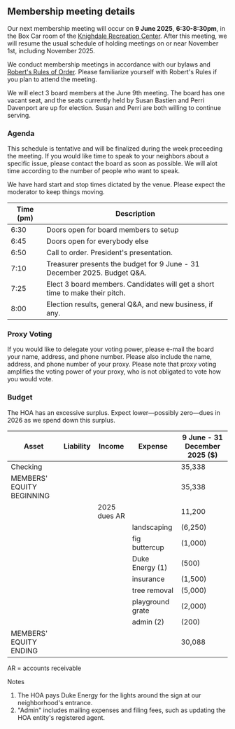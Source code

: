 ## Membership meeting details

Our next membership meeting will occur on **9 June 2025**, **6:30-8:30pm**, in the Box Car room of the [Knighdale Recreation Center](https://maps.app.goo.gl/TuAAZmJCYW42ibkL9).  After this meeting, we will resume the usual schedule of holding meetings on or near November 1st, including November 2025.

We conduct membership meetings in accordance with our bylaws and [Robert's Rules of Order](https://www.boardeffect.com/blog/roberts-rules-of-order-cheat-sheet/).  Please familiarize yourself with Robert's Rules if you plan to attend the meeting.

We will elect 3 board members at the June 9th meeting.  The board has one vacant seat, and the seats currently held by Susan Bastien and Perri Davenport are up for election.  Susan and Perri are both willing to continue serving.

### Agenda

This schedule is tentative and will be finalized during the week preceeding the meeting.  If you would like time to speak to your neighbors about a specific issue, please contact the board as soon as possible.  We will alot time according to the number of people who want to speak.

We have hard start and stop times dictated by the venue.  Please expect the moderator to keep things moving.

| Time (pm) | Description |
|-|-|
| 6:30 | Doors open for board members to setup |
| 6:45 | Doors open for everybody else |
| 6:50 | Call to order.  President's presentation. |
| 7:10 | Treasurer presents the budget for 9 June - 31 December 2025.  Budget Q&A. |
| 7:25 | Elect 3 board members.  Candidates will get a short time to make their pitch. |
| 8:00 | Election results, general Q&A, and new business, if any. |

### Proxy Voting

If you would like to delegate your voting power, please e-mail the board your name, address, and phone number.  Please also include the name, address, and phone number of your proxy.  Please note that proxy voting amplifies the voting power of your proxy, who is not obligated to vote how you would vote.

### Budget

The HOA has an excessive surplus.  Expect lower&mdash;possibly zero&mdash;dues in 2026 as we spend down this surplus.

| Asset | Liability | Income | Expense | 9 June - 31 December 2025 ($) |
|-|-|-|-|-|
| Checking | | | | 35,338 |
| MEMBERS' EQUITY BEGINNING | | | | 35,338 |
| | | 2025 dues AR | | 11,200 |
| | | | landscaping | (6,250) |
| | | | fig buttercup | (1,000) |
| | | | Duke Energy (1) | (500) |
| | | | insurance | (1,500) |
| | | | tree removal | (5,000) |
| | | | playground grate | (2,000) |
| | | | admin (2) | (200) |
| MEMBERS' EQUITY ENDING | | | | 30,088 |

AR = accounts receivable

Notes

1. The HOA pays Duke Energy for the lights around the sign at our neighborhood's entrance.
2. "Admin" includes mailing expenses and filing fees, such as updating the HOA entity's registered agent.
